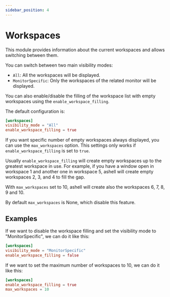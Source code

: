 ```yaml
---
sidebar_position: 4
---
```


# Workspaces

This module provides information about the current workspaces
and allows switching between them.

You can switch between two main visibility modes:

- `All`: All the workspaces will be displayed.
- `MonitorSpecific`: Only the workspaces of the related monitor will be displayed.

You can also enable/disable the filling of the workspace
list with empty workspaces using the `enable_workspace_filling`.

The default configuration is:

```toml
[workspaces]
visibility_mode = "All"
enable_workspace_filling = true
```

If you want specific number of empty workspaces always displayed,
you can use the `max_workspaces` option. This settings only works
if `enable_workspace_filling` is set to `true`.

Usually `enable_workspace_filling` will create empty workspaces
up to the greatest workspace in use.
For example, if you have a window open in workspace 1 and
another one in workspace 5, ashell will create empty
workspaces 2, 3, and 4 to fill the gap.

With `max_workspaces` set to 10, ashell will create also
the workspaces 6, 7, 8, 9 and 10.

By default `max_workspaces` is None, which disable this feature.

## Examples

If we want to disable the workspace filling and set the visibility mode
to "MonitorSpecific", we can do it like this:

```toml
[workspaces]
visibility_mode = "MonitorSpecific"
enable_workspace_filling = false
```

If we want to set the maximum number of workspaces to 10, we can do it like this:

```toml
[workspaces]
enable_workspace_filling = true
max_workspaces = 10
```
